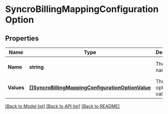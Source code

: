 # SyncroBillingMappingConfigurationOption

## Properties
Name | Type | Description | Notes
------------ | ------------- | ------------- | -------------
**Name** | **string** | The option name | [optional] [default to null]
**Values** | [**[]SyncroBillingMappingConfigurationOptionValue**](SyncroBillingMappingConfigurationOptionValue.md) | The actual option&#39;s values | [optional] [default to null]

[[Back to Model list]](../README.md#documentation-for-models) [[Back to API list]](../README.md#documentation-for-api-endpoints) [[Back to README]](../README.md)


